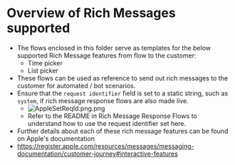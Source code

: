 # Overview of Rich Messages supported

- The flows enclosed in this folder serve as templates for the below supported Rich Message features from flow to the customer:
  - Time picker
  - List picker
- These flows can be used as reference to send out rich messages to the customer for automated / bot scenarios.
- Ensure that the `request identifier` field is set to a static string, such as `system`, if rich message response flows are also made live.
  - ![AppleSetReqId.png.png](../../images/AppleSetReqId.png.png)
  - Refer to the README in Rich Message Response Flows to understand how to use the request identifier set here.
- Further details about each of these rich message features can be found on Apple's documentation
- https://register.apple.com/resources/messages/messaging-documentation/customer-journey#interactive-features
